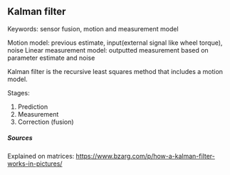 ## Kalman filter

Keywords: sensor fusion, motion and measurement model

Motion model: previous estimate, input(external signal like wheel torque), noise
Linear measurement model: outputted measurement based on parameter estimate and noise

Kalman filter is the recursive least squares method that includes a motion model.

Stages:
1. Prediction
2. Measurement
3. Correction (fusion)

##### Sources
Explained on matrices: https://www.bzarg.com/p/how-a-kalman-filter-works-in-pictures/